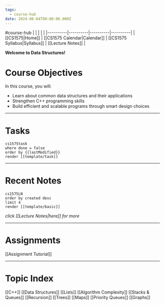 ```yaml
---
tags:
  - course-hub
date: 2024-06-04T00:00:00.000Z
---
```

 #course-hub
|  |  |  |  |
|----------|----------|----------|----------|
| [[CS1575|Home]] | [[CS1575 Calendar|Calendar]] | [[CS1575 Syllabus|Syllabus]] | [[Lecture Notes]] |

**Welcome to Data Structures!**

# Course Objectives

In this course, you will:
* Learn about common data structures and their applications
* Strengthen C++ programming skills
* Build efficient and scalable programs through smart design choices

---
# Tasks

```query
cs1575task
where done = false
order by {{lastModified}}
render [[template/task]]
```

---
# Recent Notes

```query
cs1575LN
order by created desc
limit 4
render [[template/basic]]
```
_click [[Lecture Notes|here]] for more_

---
# Assignments

  [[Assignment Tutorial]]

---
# Topic Index
  [[C++]]
  [[Data Structures]]
  [[Lists]]
  [[Algorithm Complexity]]
  [[Stacks & Queues]]
  [[Recursion]]
  [[Trees]]
  [[Maps]]
  [[Priority Queues]]
  [[Graphs]]
